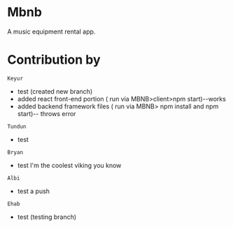 # Mbnb
A music equipment rental app.

# Contribution by
`Keyur`
* test (created new branch)
* added react front-end portion ( run via MBNB>client>npm start)--works
* added backend framework files ( run via MBNB> npm install and npm start)-- throws error

`Tundun`
* test

`Bryan`
* test 
I'm the coolest viking you know

`Albi`
* test a push

`Ehab`
* test (testing branch)

